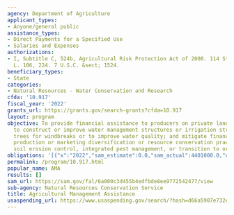 ```yaml
---
agency: Department of Agriculture
applicant_types:
- Anyone/general public
assistance_types:
- Direct Payments for a Specified Use
- Salaries and Expenses
authorizations:
- I, Subtitle C, 524b, Agricultural Risk Protection Act of 2000. 114 Stat. 387. Pub.
  L. 106, 224. 7 U.S.C. &sect; 1524.
beneficiary_types:
- State
categories:
- Natural Resources - Water Conservation and Research
cfda: '10.917'
fiscal_year: '2022'
grants_url: https://grants.gov/search-grants?cfda=10.917
layout: program
objective: To provide financial assistance to producers on private lands through contracts
  to construct or improve water management structures or irrigation structures; plant
  trees for windbreaks or to improve water quality; and mitigate financial risk through
  production or marketing diversification or resource conservation practices, including
  soil erosion control, integrated pest management, or transition to organic farming.
obligations: '[{"x":"2022","sam_estimate":0.0,"sam_actual":4401000.0,"usa_spending_actual":4390269.93},{"x":"2023","sam_estimate":4715000.0,"sam_actual":0.0,"usa_spending_actual":3854216.56},{"x":"2024","sam_estimate":4715000.0,"sam_actual":0.0,"usa_spending_actual":-168240.46}]'
permalink: /program/10.917.html
popular_name: AMA
results: []
sam_url: https://sam.gov/fal/6a000c3d455b4edfbde8ee9772542477/view
sub-agency: Natural Resources Conservation Service
title: Agricultural Management Assistance
usaspending_url: https://www.usaspending.gov/search/?hash=d66a5907e732edeaa781bb173adc59af
---
```

